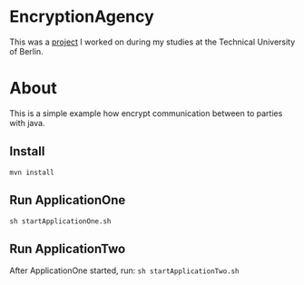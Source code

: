 # EncryptionAgency
This was a [project](https://www.aot.tu-berlin.de/index.php?id=2864) I worked on  during my studies at the Technical University of Berlin.

# About
This is a simple example how encrypt communication between to parties with java.

## Install
`mvn install`

## Run ApplicationOne
`sh startApplicationOne.sh`

## Run ApplicationTwo
After ApplicationOne started, run:
`sh startApplicationTwo.sh`